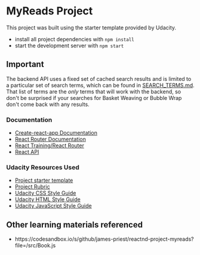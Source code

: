 # MyReads Project

This project was built using the starter template provided by Udacity.

* install all project dependencies with `npm install`
* start the development server with `npm start`

## Important
The backend API uses a fixed set of cached search results and is limited to a particular set of search terms, which can be found in [SEARCH_TERMS.md](SEARCH_TERMS.md). That list of terms are the _only_ terms that will work with the backend, so don't be surprised if your searches for Basket Weaving or Bubble Wrap don't come back with any results.

<h3>Documentation</h3>
<ul>
<li><a href="https://github.com/facebookincubator/create-react-app">Create-react-app Documentation</a></li>
<li><a href="http://knowbody.github.io/react-router-docs/" rel="nofollow">React Router Documentation</a></li>
<li><a href="https://reacttraining.com/react-router/web/api/BrowserRouter" rel="nofollow">React Training/React Router</a></li>
<li><a href="https://facebook.github.io/react/docs/react-api.html" rel="nofollow">React API</a></li>
</ul>

<h3>Udacity Resources Used</h3>
<ul>
<li><a href="https://github.com/udacity/reactnd-project-myreads-starter">Project starter template</a></li>
<li><a href="https://review.udacity.com/#!/rubrics/918/view" rel="nofollow">Project Rubric</a></li>
<li><a href="http://udacity.github.io/frontend-nanodegree-styleguide/css.html" rel="nofollow">Udacity CSS Style Guide</a></li>
<li><a href="http://udacity.github.io/frontend-nanodegree-styleguide/index.html" rel="nofollow">Udacity HTML Style Guide</a></li>
<li><a href="http://udacity.github.io/frontend-nanodegree-styleguide/javascript.html" rel="nofollow">Udacity JavaScript Style Guide</a></li>
</ul>

## Other learning materials referenced
<ul>
  <li>https://codesandbox.io/s/github/james-priest/reactnd-project-myreads?file=/src/Book.js</li>
